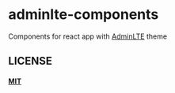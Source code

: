 # adminlte-components

Components for react app with [AdminLTE](https://github.com/almasaeed2010/AdminLTE) theme


## LICENSE

#### [MIT](./LICENSE.md)